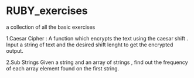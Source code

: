# RUBY_exercises
a collection of all the basic exercises 

1.Caesar Cipher :
A function which encrypts the text using the caesar shift . Input a string of text and the desired shift lenght to get the encrypted output.

2.Sub Strings
Given a string and an array of strings , find out the frequency of each array element found on the first string.
